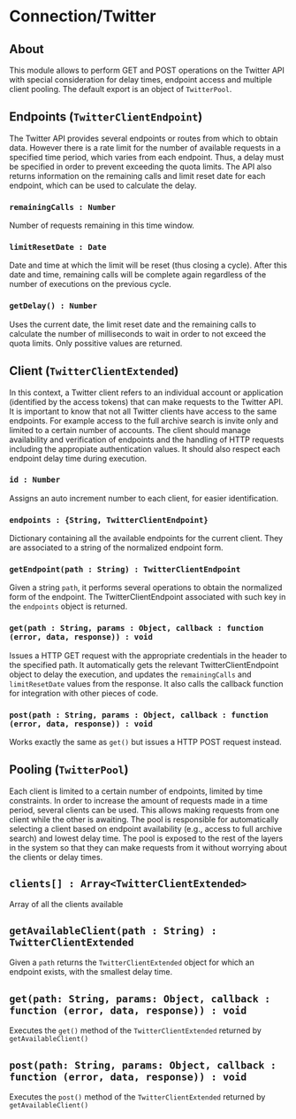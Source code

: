 # Connection/Twitter

## About
This module allows to perform GET and POST operations on the Twitter API with special consideration for delay times, endpoint access and multiple client pooling. The default export is an object of `TwitterPool`.

## Endpoints (`TwitterClientEndpoint`)
The Twitter API provides several endpoints or routes from which to obtain data. However there is a rate limit for the number of available requests in a specified time period, which varies from each endpoint. Thus, a delay must be specified in order to prevent exceeding the quota limits. The API also returns information on the remaining calls and limit reset date for each endpoint, which can be used to calculate the delay.

### `remainingCalls : Number`
Number of requests remaining in this time window.

### `limitResetDate : Date`
Date and time at which the limit will be reset (thus closing a cycle). After this date and time, remaining calls will be complete again regardless of the number of executions on the previous cycle. 

### `getDelay() : Number`
Uses the current date, the limit reset date and the remaining calls to calculate the number of milliseconds to wait in order to not exceed the quota limits. Only possitive values are returned.

## Client (`TwitterClientExtended`)
In this context, a Twitter client refers to an individual account or application (identified by the access tokens) that can make requests to the Twitter API. It is important to know that not all Twitter clients have access to the same endpoints. For example access to the full archive search is invite only and limited to a certain number of accounts. The client should manage availability and verification of endpoints and the handling of HTTP requests including the appropiate authentication values. It should also respect each endpoint delay time during execution. 

### `id : Number`
Assigns an auto increment number to each client, for easier identification.

### `endpoints : {String, TwitterClientEndpoint}`
Dictionary containing all the available endpoints for the current client. They are associated to a string of the normalized endpoint form. 

### `getEndpoint(path : String) : TwitterClientEndpoint`
Given a string `path`, it performs several operations to obtain the normalized form of the endpoint. The TwitterClientEndpoint associated with such key in the `endpoints` object is returned.

### `get(path : String, params : Object, callback : function (error, data, response)) : void`
Issues a HTTP GET request with the appropriate credentials in the header to the specified path. It automatically gets the relevant TwitterClientEndpoint object to delay the execution, and updates the `remainingCalls` and `limitResetDate` values from the response. It also calls the callback function for integration with other pieces of code. 

### `post(path : String, params : Object, callback : function (error, data, response)) : void`
Works exactly the same as `get()` but issues a HTTP POST request instead.

## Pooling (`TwitterPool`)
Each client is limited to a certain number of endpoints, limited by time constraints. In order to increase the amount of requests made in a time period, several clients can be used. This allows making requests from one client while the other is awaiting. The pool is responsible for automatically selecting a client based on endpoint availability (e.g., access to full archive search) and lowest delay time. The pool is exposed to the rest of the layers in the system so that they can make requests from it without worrying about the clients or delay times. 

## `clients[] : Array<TwitterClientExtended>`
Array of all the clients available

## `getAvailableClient(path : String) : TwitterClientExtended`
Given a `path` returns the `TwitterClientExtended` object for which an endpoint exists, with the smallest delay time.

## `get(path: String, params: Object, callback : function (error, data, response)) : void`
Executes the `get()` method of the `TwitterClientExtended` returned by `getAvailableClient()`

## `post(path: String, params: Object, callback : function (error, data, response)) : void`
Executes the `post()` method of the `TwitterClientExtended` returned by `getAvailableClient()`